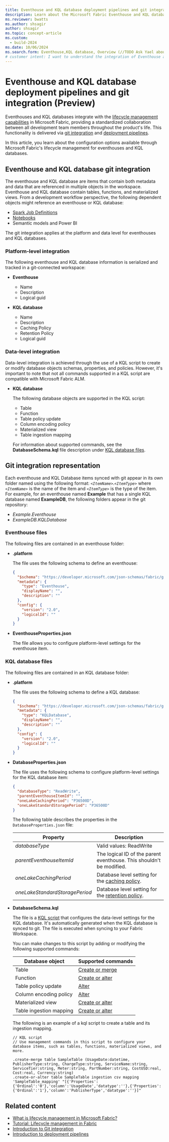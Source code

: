 ```yaml
---
title: Eventhouse and KQL database deployment pipelines and git integration
description: Learn about the Microsoft Fabric Eventhouse and KQL database deployment pipelines and git integration, including what is tracked in a git-connected workspace.
ms.reviewer: bwatts
ms.author: shsagir
author: shsagir
ms.topic: concept-article
ms.custom:
  - build-2024
ms.date: 10/06/2024
ms.search.form: Eventhouse,KQL database, Overview (//TODO Ask Yael about this)
# customer intent: I want to understand the integration of Eventhouse and KQL database with Microsoft Fabric's deployment pipelines and git, and how to configure and manage them in the ALM system.
---
```


# Eventhouse and KQL database deployment pipelines and git integration (Preview)

Eventhouses and KQL databases integrate with the [lifecycle management capabilities](../cicd/cicd-overview.md) in Microsoft Fabric, providing a standardized collaboration between all development team members throughout the product's life.  This functionality is delivered via [git integration](../cicd/git-integration/intro-to-git-integration.md) and [deployment pipelines](../cicd/deployment-pipelines/intro-to-deployment-pipelines.md).

In this article, you learn about the configuration options available through Microsoft Fabric's lifecycle management for eventhouses and KQL databases.

## Eventhouse and KQL database git integration

The eventhouse and KQL database are items that contain both metadata and data that are referenced in multiple objects in the workspace. Eventhouse and KQL database contain tables, functions, and materialized views. From a development workflow perspective, the following dependent objects might reference an eventhouse or KQL database:

- [Spark Job Definitions](../data-engineering/create-spark-job-definition.md)
- [Notebooks](../data-engineering/how-to-use-notebook.md)
- Semantic models and Power BI

The git integration applies at the platform and data level for eventhouses and KQL databases.

### Platform-level integration

The following eventhouse and KQL database information is serialized and tracked in a git-connected workspace:

- **Eventhouse**
    - Name
    - Description
    - Logical guid

- **KQL database**
    - Name
    - Description
    - Caching Policy
    - Retention Policy
    - Logical guid

### Data-level integration

Data-level integration is achieved through the use of a KQL script to create or modify database objects schemas, properties, and policies. However, it's important to note that not all commands supported in a KQL script are compatible with Microsoft Fabric ALM.

- **KQL database**

    The following database objects are supported in the KQL script:

    - Table
    - Function
    - Table policy update
    - Column encoding policy
    - Materialized view
    - Table ingestion mapping

    For information about supported commands, see the **DatabaseSchema.kql** file description under [KQL database files](#kql-database-files).

## Git integration representation

Each eventhouse and KQL Database items synced with git appear in its own folder named using the following format: *`<ItemName>`*.*`<ItemType>`* where *`<ItemName>`* is the name of the item and *`<ItemType>`* is the type of the item. For example, for an eventhouse named **Example** that has a single KQL database named **ExampleDB**, the following folders appear in the git repository:

- *Example*.*Eventhouse*
- *ExampleDB*.*KQLDatabase*

### Eventhouse files

The following files are contained in an eventhouse folder:

- **.platform**

    The file uses the following schema to define an eventhouse:

    ```json
    {
      "$schema": "https://developer.microsoft.com/json-schemas/fabric/gitIntegration/platformProperties/2.0.0/schema.json",
      "metadata": {
        "type": "Eventhouse",
        "displayName": "",
        "description": ""
      },
      "config": {
        "version": "2.0",
        "logicalId": ""
      }
    }
    ```

- **EventhouseProperties.json**

    The file allows you to configure platform-level settings for the eventhouse item.

### KQL database files

The following files are contained in an KQL database folder:

- **.platform**

    The file uses the following schema to define a KQL database:

    ```json
    {
      "$schema": "https://developer.microsoft.com/json-schemas/fabric/gitIntegration/platformProperties/2.0.0/schema.json",
      "metadata": {
        "type": "KQLDatabase",
        "displayName": "",
        "description": ""
      },
      "config": {
        "version": "2.0",
        "logicalId": ""
      }
    }
    ```

- **DatabaseProperties.json**

    The file uses the following schema to configure platform-level settings for the KQL database item:

    ```json
    {
      "databaseType": "ReadWrite",
      "parentEventhouseItemId": "",
      "oneLakeCachingPeriod": "P36500D",
      "oneLakeStandardStoragePeriod": "P36500D"
    }
    ```

    The following table describes the properties in the `DatabaseProperties.json` file:

    | Property | Description |
    | ------------- | ------------- |
    | *databaseType* | Valid values: ReadWrite |
    | *parentEventhouseItemId* | The logical ID of the parent eventhouse. This shouldn't be modified. |
    | *oneLakeCachingPeriod* | Database level setting for the [caching policy](data-policies.md#caching-policy). |
    | *oneLakeStandardStoragePeriod* | Database level setting for the [retention policy](data-policies.md#data-retention-policy). |

- **DatabaseSchema.kql**

    The file is a [KQL script](/azure/data-explorer/database-script) that configures the data-level settings for the KQL database. It's automatically generated when the KQL database is synced to git. The file is executed when syncing to your Fabric Workspace.

    You can make changes to this script by adding or modifying the following supported commands:

    | Database object | Supported commands |
    |--|--|
    | Table | [Create or merge](/kusto/management/create-merge-table-command?view=microsoft-fabric&preserve-view=true) |
    | Function | [Create or alter](/kusto/management/create-alter-function?view=microsoft-fabric&preserve-view=true) |
    | Table policy update | [Alter](/kusto/management/alter-table-update-policy-command?view=microsoft-fabric&preserve-view=true) |
    | Column encoding policy | [Alter](/kusto/management/alter-encoding-policy?view=microsoft-fabric&preserve-view=true) |
    | Materialized view | [Create or alter](/kusto/management/materialized-views/materialized-view-create-or-alter?view=microsoft-fabric&preserve-view=true) |
    | Table ingestion mapping | [Create or alter](/kusto/management/create-or-alter-ingestion-mapping-command?view=microsoft-fabric&preserve-view=true) |

    The following is an example of a kql script to create a table and its ingestion mapping.

    ```kusto
    // KQL script
    // Use management commands in this script to configure your database items, such as tables, functions, materialized views, and more.

    .create-merge table SampleTable (UsageDate:datetime, PublisherType:string, ChargeType:string, ServiceName:string, ServiceTier:string, Meter:string, PartNumber:string, CostUSD:real, Cost:real, Currency:string)
    .create-or-alter table SampleTable ingestion csv mapping 'SampleTable_mapping' "[{'Properties':{'Ordinal':'0'},'column':'UsageDate','datatype':''},{'Properties':{'Ordinal':'1'},'column':'PublisherType','datatype':''}]"
    ```

## Related content

- [What is lifecycle management in Microsoft Fabric?](../cicd/cicd-overview.md)
- [Tutorial: Lifecycle management in Fabric](../cicd/cicd-tutorial.md)
- [Introduction to Git integration](../cicd/git-integration/intro-to-git-integration.md)
- [Introduction to deployment pipelines](../cicd/deployment-pipelines/intro-to-deployment-pipelines.md)
